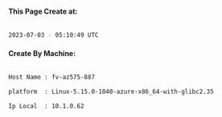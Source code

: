 
   
#### This Page Create at:

```bash

2023-07-03 - 05:10:49 UTC

```

#### Create By Machine:

```bash

Host Name : fv-az575-887

platform  : Linux-5.15.0-1040-azure-x86_64-with-glibc2.35

Ip Local  : 10.1.0.62

```

